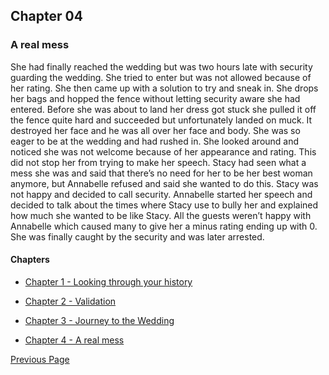 ## Chapter 04

### A real mess

She had finally reached the wedding but was two hours late with security 
guarding the wedding. She tried to enter but was not allowed because of 
her rating. She then came up with a solution to try and sneak in. 
She drops her bags and hopped the fence without letting security aware 
she had entered. Before she was about to land her dress got stuck she 
pulled it off the fence quite hard and succeeded but unfortunately landed 
on muck. 
It destroyed her face and he was all over her face and body. 
She was so eager to be at the wedding and had rushed in. 
She looked around and noticed she was not welcome because of her appearance 
and rating. This did not stop her from trying to make her speech. 
Stacy had seen what a mess she was and said that there’s no need for 
her to be her best woman anymore, but Annabelle refused and said she 
wanted to do this. 
Stacy was not happy and decided to call security. 
Annabelle started her speech and decided to talk about the times where 
Stacy use to bully her and explained how much she wanted to be like Stacy. 
All the guests weren’t happy with Annabelle which caused many to give her a 
minus rating ending up with 0. She was finally caught by the security and 
was later arrested.

#### Chapters
- [Chapter 1 - Looking through your history](chapter01.md)

- [Chapter 2 - Validation](chapter02.md)

- [Chapter 3 - Journey to the Wedding](chapter03.md)

- [Chapter 4 - A real mess](chapter04.md)

[Previous Page](chapter03.md) 
